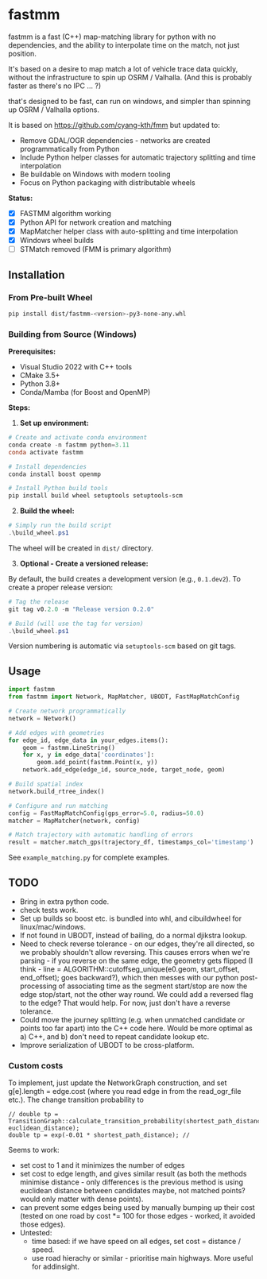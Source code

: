 # fastmm

fastmm is a fast (C++) map-matching library for python with no dependencies, and the ability to interpolate time on the match, not just position.

It's based on a desire to map match a lot of vehicle trace data quickly, without the infrastructure to spin up OSRM / Valhalla. (And this is probably faster as there's no IPC ... ?)

that's designed to be fast, can run on windows, and simpler than spinning up OSRM / Valhalla options.

It is based on <https://github.com/cyang-kth/fmm> but updated to:

- Remove GDAL/OGR dependencies - networks are created programmatically from Python
- Include Python helper classes for automatic trajectory splitting and time interpolation
- Be buildable on Windows with modern tooling
- Focus on Python packaging with distributable wheels

**Status:**
- [x] FASTMM algorithm working
- [x] Python API for network creation and matching
- [x] MapMatcher helper class with auto-splitting and time interpolation
- [x] Windows wheel builds
- [ ] STMatch removed (FMM is primary algorithm)

## Installation

### From Pre-built Wheel

```bash
pip install dist/fastmm-<version>-py3-none-any.whl
```

### Building from Source (Windows)

**Prerequisites:**
- Visual Studio 2022 with C++ tools
- CMake 3.5+
- Python 3.8+
- Conda/Mamba (for Boost and OpenMP)

**Steps:**

1. **Set up environment:**
```powershell
# Create and activate conda environment
conda create -n fastmm python=3.11
conda activate fastmm

# Install dependencies
conda install boost openmp

# Install Python build tools
pip install build wheel setuptools setuptools-scm
```

2. **Build the wheel:**
```powershell
# Simply run the build script
.\build_wheel.ps1
```

The wheel will be created in `dist/` directory.

3. **Optional - Create a versioned release:**

By default, the build creates a development version (e.g., `0.1.dev2`). To create a proper release version:

```powershell
# Tag the release
git tag v0.2.0 -m "Release version 0.2.0"

# Build (will use the tag for version)
.\build_wheel.ps1
```

Version numbering is automatic via `setuptools-scm` based on git tags.

## Usage

```python
import fastmm
from fastmm import Network, MapMatcher, UBODT, FastMapMatchConfig

# Create network programmatically
network = Network()

# Add edges with geometries
for edge_id, edge_data in your_edges.items():
    geom = fastmm.LineString()
    for x, y in edge_data['coordinates']:
        geom.add_point(fastmm.Point(x, y))
    network.add_edge(edge_id, source_node, target_node, geom)

# Build spatial index
network.build_rtree_index()

# Configure and run matching
config = FastMapMatchConfig(gps_error=5.0, radius=50.0)
matcher = MapMatcher(network, config)

# Match trajectory with automatic handling of errors
result = matcher.match_gps(trajectory_df, timestamps_col='timestamp')
```

See `example_matching.py` for complete examples.

## TODO

- Bring in extra python code.
- check tests work.
- Set up builds so boost etc. is bundled into whl, and cibuildwheel for linux/mac/windows.
- If not found in UBODT, instead of bailing, do a normal djikstra lookup.
- Need to check reverse tolerance - on our edges, they're all directed, so we probably shouldn't allow reversing. This causes errors when we're parsing - if you reverse on the same edge, the geometry gets flipped (I think - line = ALGORITHM::cutoffseg_unique(e0.geom, start_offset, end_offset); goes backward?), which then messes with our python post-processing of associating time as the segment start/stop are now the edge stop/start, not the other way round. We could add a reversed flag to the edge? That would help. For now, just don't have a reverse tolerance.
- Could move the journey splitting (e.g. when unmatched candidate or points too far apart) into the C++ code here. Would be more optimal as a) C++, and b) don't need to repeat candidate lookup etc.
- Improve serialization of UBODT to be cross-platform.

### Custom costs

To implement, just update the NetworkGraph construction, and set g[e].length = edge.cost (where you read edge in from the read_ogr_file etc.). The change transition probability to

```
// double tp = TransitionGraph::calculate_transition_probability(shortest_path_distance, euclidean_distance);
double tp = exp(-0.01 * shortest_path_distance); //
```

 Seems to work:

- set cost to 1 and it minimizes the number of edges
- set cost to edge length, and gives similar result (as both the methods minimise distance - only differences is the previous method is using euclidean distance between candidates maybe, not matched points? would only matter with dense points).
- can prevent some edges being used by manually bumping up their cost (tested on one road by cost *= 100 for those edges - worked, it avoided those edges).
- Untested:
  - time based: if we have speed on all edges, set cost = distance / speed.
  - use road hierachy or similar - prioritise main highways. More useful for addinsight.
